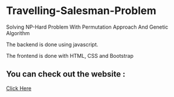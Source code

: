 # Travelling-Salesman-Problem
Solving NP-Hard Problem With Permutation Approach And Genetic Algorithm

The backend is done using javascript.

The frontend is done with HTML, CSS and Bootstrap

## You can check out the website : 

<a href="https://ani-54321.github.io/Travelling-Salesman-Problem/"> Click Here </a>